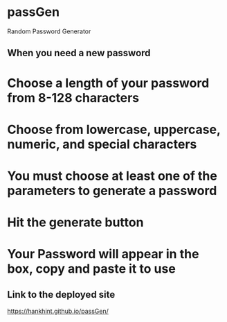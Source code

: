 # passGen
Random Password Generator


## When you need a new password
# Choose a length of your password from 8-128 characters
# Choose from lowercase, uppercase, numeric, and special characters
# You must choose at least one of the parameters to generate a password
# Hit the generate button
# Your Password will appear in the box, copy and paste it to use


## 

## Link to the deployed site
https://hankhint.github.io/passGen/

